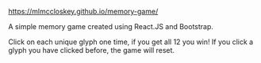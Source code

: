 https://mlmccloskey.github.io/memory-game/

A simple memory game created using React.JS and Bootstrap.

Click on each unique glyph one time, if you get all 12 you win! If you click a glyph you have clicked before, the game will reset.
